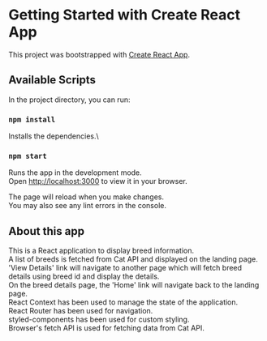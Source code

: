 # Getting Started with Create React App

This project was bootstrapped with [Create React App](https://github.com/facebook/create-react-app).

## Available Scripts

In the project directory, you can run:

### `npm install`

Installs the dependencies.\

### `npm start`

Runs the app in the development mode.\
Open [http://localhost:3000](http://localhost:3000) to view it in your browser.

The page will reload when you make changes.\
You may also see any lint errors in the console.

## About this app

This is a React application to display breed information.\
A list of breeds is fetched from Cat API and displayed on the landing page.\
'View Details' link will navigate to another page which will fetch breed details using breed id and display the details.\
On the breed details page, the 'Home' link will navigate back to the landing page.\
React Context has been used to manage the state of the application.\
React Router has been used for navigation.\
styled-components has been used for custom styling.\
Browser's fetch API is used for fetching data from Cat API.
